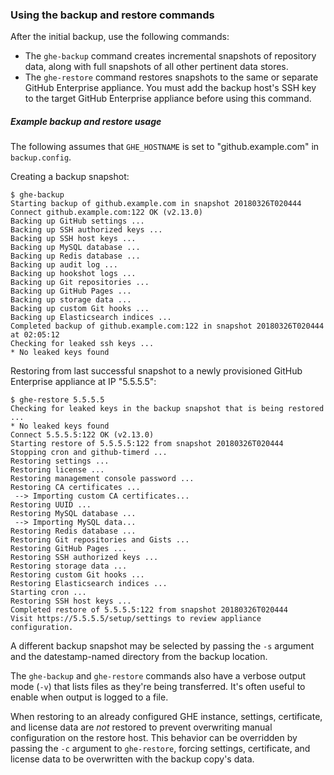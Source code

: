 ### Using the backup and restore commands

After the initial backup, use the following commands:

 - The `ghe-backup` command creates incremental snapshots of repository data,
   along with full snapshots of all other pertinent data stores.
 - The `ghe-restore` command restores snapshots to the same or separate GitHub
   Enterprise appliance. You must add the backup host's SSH key to the target
   GitHub Enterprise appliance before using this command.

##### Example backup and restore usage

The following assumes that `GHE_HOSTNAME` is set to "github.example.com" in
`backup.config`.

Creating a backup snapshot:

    $ ghe-backup
    Starting backup of github.example.com in snapshot 20180326T020444
    Connect github.example.com:122 OK (v2.13.0)
    Backing up GitHub settings ...
    Backing up SSH authorized keys ...
    Backing up SSH host keys ...
    Backing up MySQL database ...
    Backing up Redis database ...
    Backing up audit log ...
    Backing up hookshot logs ...
    Backing up Git repositories ...
    Backing up GitHub Pages ...
    Backing up storage data ...
    Backing up custom Git hooks ...
    Backing up Elasticsearch indices ...
    Completed backup of github.example.com:122 in snapshot 20180326T020444 at 02:05:12
    Checking for leaked ssh keys ...
    * No leaked keys found

Restoring from last successful snapshot to a newly provisioned GitHub Enterprise
appliance at IP "5.5.5.5":

    $ ghe-restore 5.5.5.5
    Checking for leaked keys in the backup snapshot that is being restored ...
    * No leaked keys found
    Connect 5.5.5.5:122 OK (v2.13.0)
    Starting restore of 5.5.5.5:122 from snapshot 20180326T020444
    Stopping cron and github-timerd ...
    Restoring settings ...
    Restoring license ...
    Restoring management console password ...
    Restoring CA certificates ...
     --> Importing custom CA certificates...
    Restoring UUID ...
    Restoring MySQL database ...
     --> Importing MySQL data...
    Restoring Redis database ...
    Restoring Git repositories and Gists ...
    Restoring GitHub Pages ...
    Restoring SSH authorized keys ...
    Restoring storage data ...
    Restoring custom Git hooks ...
    Restoring Elasticsearch indices ...
    Starting cron ...
    Restoring SSH host keys ...
    Completed restore of 5.5.5.5:122 from snapshot 20180326T020444
    Visit https://5.5.5.5/setup/settings to review appliance configuration.

A different backup snapshot may be selected by passing the `-s` argument and the
datestamp-named directory from the backup location.

The `ghe-backup` and `ghe-restore` commands also have a verbose output mode
(`-v`) that lists files as they're being transferred. It's often useful to
enable when output is logged to a file.

When restoring to an already configured GHE instance, settings, certificate, and license data
are *not* restored to prevent overwriting manual configuration on the restore
host. This behavior can be overridden by passing the `-c` argument to `ghe-restore`,
forcing settings, certificate, and license data to be overwritten with the backup copy's data.
